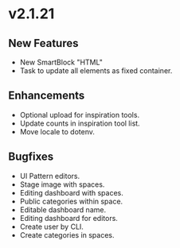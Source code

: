 # v2.1.21

## New Features

* New SmartBlock "HTML"
* Task to update all elements as fixed container.

## Enhancements

* Optional upload for inspiration tools.
* Update counts in inspiration tool list.
* Move locale to dotenv.

## Bugfixes

* UI Pattern editors.
* Stage image with spaces.
* Editing dashboard with spaces.
* Public categories within space.
* Editable dashboard name.
* Editing dashboard for editors.
* Create user by CLI.
* Create categories in spaces.
